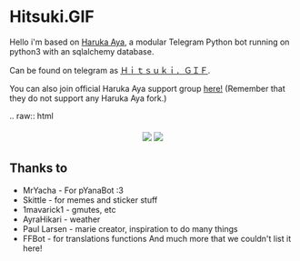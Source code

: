 # Hitsuki.GIF

Hello i'm based on [Haruka Aya](https://t.me/HarukaAyaBot), a modular Telegram Python bot running on python3 with an sqlalchemy database.

Can be found on telegram as [Ｈｉｔｓｕｋｉ．ＧＩＦ](https://t.me/LordHitsuki_BOT).

You can also join official Haruka Aya support group [here!](https://t.me/HarukaAyaBot)
(Remember that they do not support any Haruka Aya fork.)

.. raw:: html

  <h6 align="center">
    <a href="https://t.me/AndroidRepo_chat"><img src="https://img.shields.io/badge/Support-Chat-D7000B.svg" /></a>
    <a href="https://t.me/AndroidRepo"><img src="https://img.shields.io/badge/Telegram-Channel-D7000B.svg" /></a>
  </h6>

## Thanks to

* MrYacha - For pYanaBot :3
* Skittle - for memes and sticker stuff
* 1mavarick1 - gmutes, etc 
* AyraHikari - weather
* Paul Larsen - marie creator, inspiration to do many things
* FFBot - for translations functions
And much more that we couldn't list it here!
